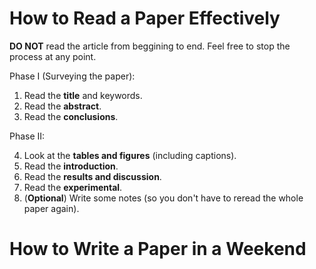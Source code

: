 # How to Read a Paper Effectively

**DO NOT** read the article from beggining to end. Feel free to stop the process at any point.

Phase I (Surveying the paper):

1. Read the **title** and keywords.
2. Read the **abstract**.
3. Read the **conclusions**.

Phase II:

4. Look at the **tables and figures** (including captions).
5. Read the **introduction**.
6. Read the **results and discussion**.
7. Read the **experimental**.
8. (**Optional**) Write some notes (so you don't have to reread the whole paper again).


# How to Write a Paper in a Weekend